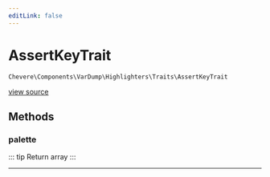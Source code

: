 ```yaml
---
editLink: false
---
```


# AssertKeyTrait

`Chevere\Components\VarDump\Highlighters\Traits\AssertKeyTrait`

[view source](https://github.com/chevere/chevere/blob/master/src/Chevere/Components/VarDump/Highlighters/Traits/AssertKeyTrait.php)

## Methods

### palette

::: tip Return
array
:::

---

